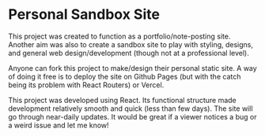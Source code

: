 
# Personal Sandbox Site

This project was created to function as a portfolio/note-posting site. Another aim was also to create a sandbox site to play with styling, designs, and general web design/development (though not at a professional level).

Anyone can fork this project to make/design their personal static site. A way of doing it free is to deploy the site on Github Pages (but with the catch being its problem with React Routers) or Vercel.

This project was developed using React. Its functional structure made development relatively smooth and quick (less than few days). The site will go through near-daily updates. It would be great if a viewer notices a bug or a weird issue and let me know!

